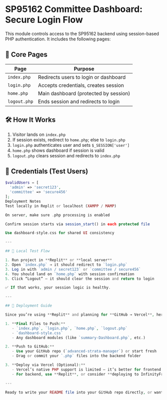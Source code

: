 # SP95162 Committee Dashboard: Secure Login Flow

This module controls access to the SP95162 backend using session-based PHP authentication. It includes the following pages:

## 🔐 Core Pages

| Page         | Purpose                                  |
|--------------|------------------------------------------|
| `index.php`  | Redirects users to login or dashboard    |
| `login.php`  | Accepts credentials, creates session     |
| `home.php`   | Main dashboard (protected by session)    |
| `logout.php` | Ends session and redirects to login      |

## 🛠️ How It Works

1. Visitor lands on `index.php`
2. If session exists, redirect to `home.php`; else to `login.php`
3. `login.php` authenticates user and sets `$_SESSION['user']`
4. `home.php` shows dashboard if session is valid
5. `logout.php` clears session and redirects to `index.php`

## 👥 Credentials (Test Users)

```php
$validUsers = [
  'admin' => 'secret123',
  'committee' => 'secure456'
];
Deployment Notes
Test locally in Replit or localhost (XAMPP / MAMP)

On server, make sure .php processing is enabled

Confirm session starts via session_start() in each protected file

Use dashboard-style.css for shared UI consistency

---

## 🧪 Local Test Flow

1. Run project in **Replit** or **local server**
2. Open `index.php` → it should redirect to `login.php`
3. Log in with `admin / secret123` or `committee / secure456`
4. You should land on `home.php` with session confirmation
5. Click “Logout” — it should clear the session and return to login

✅ If that works, your session logic is healthy.

---

## 🧬 Deployment Guide

Since you’re using **Replit** and planning for **GitHub → Vercel**, here’s what to check:

1. **Final Files to Push:**
   - `index.php`, `login.php`, `home.php`, `logout.php`
   - `dashboard-style.css`
   - Any dashboard modules (like `summary-Dashboard.php`, etc.)

2. **Push to GitHub:**
   - Use your GitHub repo (`advanced-strata-manager`) or start fresh
   - Drag or commit your `.php` files into the backend folder

3. **Deploy via Vercel (Optional):**
   - Vercel’s native PHP support is limited — it’s better for frontend
   - For backend, use **Replit**, or consider **deploying to InfinityFree or 000Webhost**

---

Ready to write your README file into your GitHub repo directly, or want help converting this into a `.txt` for quick drag-and-drop? Let me know if you'd like to also generate a “public dashboard info page” next (for unauthenticated visitors)!
